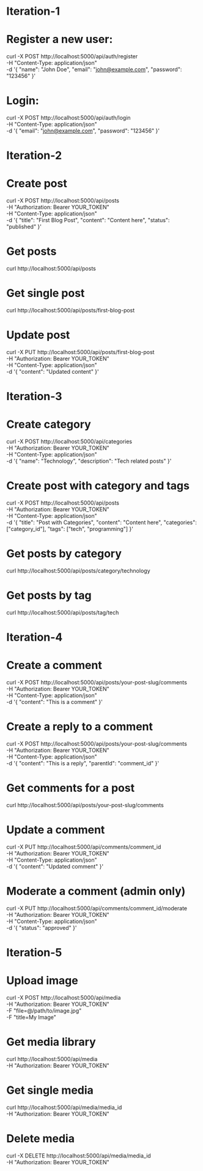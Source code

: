 Iteration-1
===========
# Register a new user:
curl -X POST http://localhost:5000/api/auth/register \
-H "Content-Type: application/json" \
-d '{
  "name": "John Doe",
  "email": "john@example.com",
  "password": "123456"
}'

# Login:
curl -X POST http://localhost:5000/api/auth/login \
-H "Content-Type: application/json" \
-d '{
  "email": "john@example.com",
  "password": "123456"
}'

Iteration-2
===========
# Create post
curl -X POST http://localhost:5000/api/posts \
-H "Authorization: Bearer YOUR_TOKEN" \
-H "Content-Type: application/json" \
-d '{
  "title": "First Blog Post",
  "content": "Content here",
  "status": "published"
}'

# Get posts
curl http://localhost:5000/api/posts

# Get single post
curl http://localhost:5000/api/posts/first-blog-post

# Update post
curl -X PUT http://localhost:5000/api/posts/first-blog-post \
-H "Authorization: Bearer YOUR_TOKEN" \
-H "Content-Type: application/json" \
-d '{
  "content": "Updated content"
}'

Iteration-3
===========
# Create category
curl -X POST http://localhost:5000/api/categories \
-H "Authorization: Bearer YOUR_TOKEN" \
-H "Content-Type: application/json" \
-d '{
  "name": "Technology",
  "description": "Tech related posts"
}'

# Create post with category and tags
curl -X POST http://localhost:5000/api/posts \
-H "Authorization: Bearer YOUR_TOKEN" \
-H "Content-Type: application/json" \
-d '{
  "title": "Post with Categories",
  "content": "Content here",
  "categories": ["category_id"],
  "tags": ["tech", "programming"]
}'

# Get posts by category
curl http://localhost:5000/api/posts/category/technology

# Get posts by tag
curl http://localhost:5000/api/posts/tag/tech

Iteration-4
===========
# Create a comment
curl -X POST http://localhost:5000/api/posts/your-post-slug/comments \
-H "Authorization: Bearer YOUR_TOKEN" \
-H "Content-Type: application/json" \
-d '{
  "content": "This is a comment"
}'

# Create a reply to a comment
curl -X POST http://localhost:5000/api/posts/your-post-slug/comments \
-H "Authorization: Bearer YOUR_TOKEN" \
-H "Content-Type: application/json" \
-d '{
  "content": "This is a reply",
  "parentId": "comment_id"
}'

# Get comments for a post
curl http://localhost:5000/api/posts/your-post-slug/comments

# Update a comment
curl -X PUT http://localhost:5000/api/comments/comment_id \
-H "Authorization: Bearer YOUR_TOKEN" \
-H "Content-Type: application/json" \
-d '{
  "content": "Updated comment"
}'

# Moderate a comment (admin only)
curl -X PUT http://localhost:5000/api/comments/comment_id/moderate \
-H "Authorization: Bearer YOUR_TOKEN" \
-H "Content-Type: application/json" \
-d '{
  "status": "approved"
}'

Iteration-5
===========
# Upload image
curl -X POST http://localhost:5000/api/media \
-H "Authorization: Bearer YOUR_TOKEN" \
-F "file=@/path/to/image.jpg" \
-F "title=My Image"

# Get media library
curl http://localhost:5000/api/media \
-H "Authorization: Bearer YOUR_TOKEN"

# Get single media
curl http://localhost:5000/api/media/media_id \
-H "Authorization: Bearer YOUR_TOKEN"

# Delete media
curl -X DELETE http://localhost:5000/api/media/media_id \
-H "Authorization: Bearer YOUR_TOKEN"